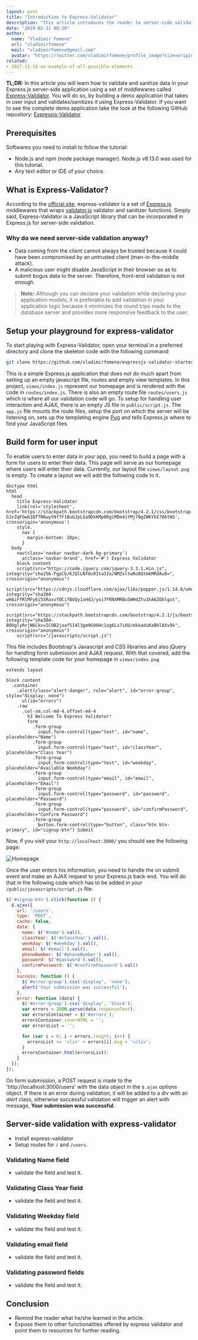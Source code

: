 ```yaml
---
layout: post
title: "Introduction to Express-Validator"
description: "This article introduces the reader to server-side validation with express-validator which is a set of middlewares with function to perform validation on user data"
date: "2019-02-11 08:30"
author:
  name: "Vladimir Fomene"
  url: "vladimirfomene"
  mail: "vladimirfomene@gmail.com"
  avatar: "https://twitter.com/vladimirfomene/profile_image?size=original"
related:
- 2017-11-15-an-example-of-all-possible-elements
---
```


**TL;DR:** In this article you will learn how to validate and sanitize data in your Express.js
server-side application using a set of middlewares called [Express-Validator](https://express-validator.github.io/docs/). You will do so, by building a demo application that takes in user input and validates/sanitizes it using
Express-Validator. If you want to see the complete demo application take the look at the following GitHub repository:
[Expressjs-Validator](https://github.com/vladimirfomene/expressjs-validator)

## Prerequisites

Softwares you need to install to follow the tutorial:

* Node.js and npm (node package manager). Node.js v8.13.0 was used for this tutorial.
* Any text editor or IDE of your choice.

## What is Express-Validator?

According to the [official site](https://express-validator.github.io/docs/), express-validator is a set of [Express.js](http://expressjs.com/) middlewares that wraps [validator.js](https://github.com/chriso/validator.js) validator and sanitizer functions. Simply said, Express-Validator is a JavaScript library that can be incorporated in Express.js for server-side validation.

### Why do we need server-side validation anyway?

* Data coming from the client cannot always be trusted because it could have been compromised by an untrusted client (man-in-the-middle attack).
* A malicious user might disable JavaScript in their browser so as to submit bogus data to the server. Therefore, front-end validation is not enough.

>**Note:** Although you can declare your validation while declaring your application models, it is preferable to add validation in your application logic because it minimizes the round trips made to the database server and provides more responsive feedback to the user.




## Setup your playground for express-validator

To start playing with Express-Validator, open your terminal in a preferred directory and clone the skeleton code with the following command:

```bash
git clone https://github.com/vladimirfomene/expressjs-validator-starter.git
```
This is a simple Express.js application that does not do much apart from setting up an empty javascript file, routes and empty view templates. In this project, `views/index.js` represent our homepage and is rendered with the code in `routes/index.js`. There is also an empty route file `routes/users.js` which is where all our validation code will go. To setup for handling user interaction and AJAX, there is an empty JS file in `public/script.js`. The `app.js` file mounts the route files, setup the port on which the server will be listening on, sets up the templating engine [Pug](https://pugjs.org/api/getting-started.html) and tells Express.js where to find your JavaScript files.

## Build form for user input

To enable users to enter data in your app, you need to build a page with a form for users to enter their data. This page will serve as our homepage where users will enter their data. Currently, our layout file `views/layout.pug` is empty. To create a layout we will add the following code to it.

```pugjs
doctype html
html
  head
    title Express-Validator
    link(rel='stylesheet', href='https://stackpath.bootstrapcdn.com/bootstrap/4.2.1/css/bootstrap.min.css',integrity='sha384-GJzZqFGwb1QTTN6wy59ffF1BuGJpLSa9DkKMp0DgiMDm4iYMj70gZWKYbI706tWS', crossorigin='anonymous')
    style.
      nav {
        margin-bottom: 20px;
      }
  body
    nav(class='navbar navbar-dark bg-primary')
      a(class='navbar-brand', href='#') Express Validator
    block content
    script(src="https://code.jquery.com/jquery-3.3.1.min.js", integrity="sha256-FgpCb/KJQlLNfOu91ta32o/NMZxltwRo8QtmkMRdAu8=", crossorigin="anonymous")
    script(src="https://cdnjs.cloudflare.com/ajax/libs/popper.js/1.14.6/umd/popper.min.js", integrity="sha384-wHAiFfRlMFy6i5SRaxvfOCifBUQy1xHdJ/yoi7FRNXMRBu5WHdZYu1hA6ZOblgut", crossorigin="anonymous")
    script(src="https://stackpath.bootstrapcdn.com/bootstrap/4.2.1/js/bootstrap.min.js", integrity="sha384-B0UglyR+jN6CkvvICOB2joaf5I4l3gm9GU6Hc1og6Ls7i6U/mkkaduKaBhlAXv9k", crossorigin="anonymous")
    script(src="/javascripts/script.js")
```

This file includes Bootstrap's Javascript and CSS libraries and also jQuery for handling form submission and AJAX request. With that covered, add the following template code for your homepage in `views/index.pug`

```pugjs
extends layout

block content
  .container
    .alert(class="alert-danger", role="alert", id="error-group", style="display: none")
      ul(id="errors")
    .row
      .col-sm.col-md-4.offset-md-4
        h3 Welcome To Express Validator!
        form
          .form-group
            input.form-control(type="text", id="name", placeholder="Name")
          .form-group
            input.form-control(type="text", id="classYear", placeholder="Class Year")
          .form-group
            input.form-control(type="text", id="weekday", placeholder="Available Weekday")
          .form-group
            input.form-control(type="email", id="email", placeholder="Email")
          .form-group
            input.form-control(type="password", id="password", placeholder="Password")
          .form-group
            input.form-control(type="password", id="confirmPassword", placeholder="Confirm Password")
          .form-group
            button.form-control(type="button", class="btn btn-primary", id="signup-btn") Submit
```

Now, if you visit your `http://localhost:3000/` you should see the following page:

![Homepage](homepage.png)

Once the user enters his information, you need to handle the on submit event and make an AJAX request to your Express.js back-end. You will do that in the following code which has to be added in your `/public/javascripts/script.js` file:

```js
$('#signup-btn').click(function () {
  $.ajax({
    url: '/users',
    type: 'POST',
    cache: false,
    data: {
      name: $('#name').val(),
      classYear: $('#classYear').val(),
      weekday: $('#weekday').val(),
      email: $('#email').val(),
      phoneNumber: $('#phoneNumber').val(),
      password: $('#password').val(),
      confirmPassword: $('#confirmPassword').val()
    },
    success: function () {
      $('#error-group').css('display', 'none');
      alert('Your submission was successful');
    },
    error: function (data) {
      $('#error-group').css('display', 'block');
      var errors = JSON.parse(data.responseText);
      var errorsContainer = $('#errors');
      errorsContainer.innerHTML = '';
      var errorsList = '';

      for (var i = 0; i < errors.length; i++) {
        errorsList += '<li>' + errors[i].msg + '</li>';
      }
      errorsContainer.html(errorsList);
    }
  });
});
```

On form submission, a POST request is made to the 'http://localhost:3000/users' with the data object in the `$.ajax` options object. If there is an error during validation, it will be added to a div with an *alert* class, otherwise successful validation will trigger an alert with message, **Your submission was successful**.

## Server-side validation with express-validator
* Install express-validator
* Setup routes for `/` and `/users`.

### Validating Name field
* validate the field and test it.

### Validating Class Year field
* validate the field and test it.

### Validating Weekday field
* validate the field and test it.

### Validating email field
* validate the field and test it.

### Validating password fields
* validate the field and test it.


## Conclusion
* Remind the reader what he/she learned in the article.
* Expose them to other functionalities offered by express validator and point them to resources for further reading.

